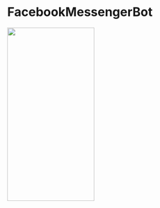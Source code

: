 # FacebookMessengerBot

<img src="https://user-images.githubusercontent.com/6343486/37056778-6b4eab6c-2196-11e8-85a7-d110145b177b.png" height="400" width="200">
